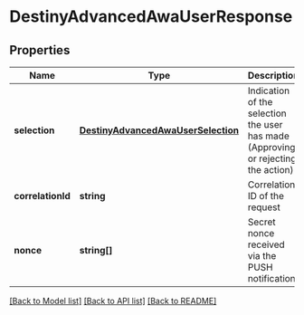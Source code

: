 # DestinyAdvancedAwaUserResponse

## Properties
Name | Type | Description | Notes
------------ | ------------- | ------------- | -------------
**selection** | [**DestinyAdvancedAwaUserSelection**](DestinyAdvancedAwaUserSelection.md) | Indication of the selection the user has made (Approving or rejecting the action) | [optional] 
**correlationId** | **string** | Correlation ID of the request | [optional] 
**nonce** | **string[]** | Secret nonce received via the PUSH notification. | [optional] 

[[Back to Model list]](../README.md#documentation-for-models) [[Back to API list]](../README.md#documentation-for-api-endpoints) [[Back to README]](../README.md)


